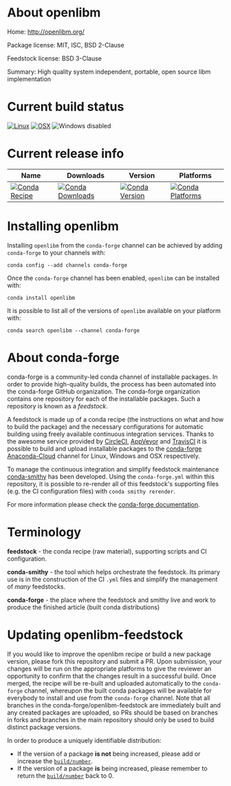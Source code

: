 About openlibm
==============

Home: http://openlibm.org/

Package license: MIT, ISC, BSD 2-Clause

Feedstock license: BSD 3-Clause

Summary: High quality system independent, portable, open source libm implementation



Current build status
====================

[![Linux](https://img.shields.io/circleci/project/github/conda-forge/openlibm-feedstock/master.svg?label=Linux)](https://circleci.com/gh/conda-forge/openlibm-feedstock)
[![OSX](https://img.shields.io/travis/conda-forge/openlibm-feedstock/master.svg?label=macOS)](https://travis-ci.org/conda-forge/openlibm-feedstock)
![Windows disabled](https://img.shields.io/badge/Windows-disabled-lightgrey.svg)

Current release info
====================

| Name | Downloads | Version | Platforms |
| --- | --- | --- | --- |
| [![Conda Recipe](https://img.shields.io/badge/recipe-openlibm-green.svg)](https://anaconda.org/conda-forge/openlibm) | [![Conda Downloads](https://img.shields.io/conda/dn/conda-forge/openlibm.svg)](https://anaconda.org/conda-forge/openlibm) | [![Conda Version](https://img.shields.io/conda/vn/conda-forge/openlibm.svg)](https://anaconda.org/conda-forge/openlibm) | [![Conda Platforms](https://img.shields.io/conda/pn/conda-forge/openlibm.svg)](https://anaconda.org/conda-forge/openlibm) |

Installing openlibm
===================

Installing `openlibm` from the `conda-forge` channel can be achieved by adding `conda-forge` to your channels with:

```
conda config --add channels conda-forge
```

Once the `conda-forge` channel has been enabled, `openlibm` can be installed with:

```
conda install openlibm
```

It is possible to list all of the versions of `openlibm` available on your platform with:

```
conda search openlibm --channel conda-forge
```


About conda-forge
=================

conda-forge is a community-led conda channel of installable packages.
In order to provide high-quality builds, the process has been automated into the
conda-forge GitHub organization. The conda-forge organization contains one repository
for each of the installable packages. Such a repository is known as a *feedstock*.

A feedstock is made up of a conda recipe (the instructions on what and how to build
the package) and the necessary configurations for automatic building using freely
available continuous integration services. Thanks to the awesome service provided by
[CircleCI](https://circleci.com/), [AppVeyor](http://www.appveyor.com/)
and [TravisCI](https://travis-ci.org/) it is possible to build and upload installable
packages to the [conda-forge](https://anaconda.org/conda-forge)
[Anaconda-Cloud](http://docs.anaconda.org/) channel for Linux, Windows and OSX respectively.

To manage the continuous integration and simplify feedstock maintenance
[conda-smithy](http://github.com/conda-forge/conda-smithy) has been developed.
Using the ``conda-forge.yml`` within this repository, it is possible to re-render all of
this feedstock's supporting files (e.g. the CI configuration files) with ``conda smithy rerender``.

For more information please check the [conda-forge documentation](https://conda-forge.org/docs/).

Terminology
===========

**feedstock** - the conda recipe (raw material), supporting scripts and CI configuration.

**conda-smithy** - the tool which helps orchestrate the feedstock.
                   Its primary use is in the construction of the CI ``.yml`` files
                   and simplify the management of *many* feedstocks.

**conda-forge** - the place where the feedstock and smithy live and work to
                  produce the finished article (built conda distributions)


Updating openlibm-feedstock
===========================

If you would like to improve the openlibm recipe or build a new
package version, please fork this repository and submit a PR. Upon submission,
your changes will be run on the appropriate platforms to give the reviewer an
opportunity to confirm that the changes result in a successful build. Once
merged, the recipe will be re-built and uploaded automatically to the
`conda-forge` channel, whereupon the built conda packages will be available for
everybody to install and use from the `conda-forge` channel.
Note that all branches in the conda-forge/openlibm-feedstock are
immediately built and any created packages are uploaded, so PRs should be based
on branches in forks and branches in the main repository should only be used to
build distinct package versions.

In order to produce a uniquely identifiable distribution:
 * If the version of a package **is not** being increased, please add or increase
   the [``build/number``](http://conda.pydata.org/docs/building/meta-yaml.html#build-number-and-string).
 * If the version of a package **is** being increased, please remember to return
   the [``build/number``](http://conda.pydata.org/docs/building/meta-yaml.html#build-number-and-string)
   back to 0.